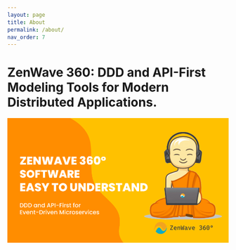 ```yaml
---
layout: page
title: About
permalink: /about/
nav_order: 7
---
```


# ZenWave 360: DDD and API-First Modeling Tools for Modern Distributed Applications.

![ZenWave360 - Software Easy to Understand](/resources/ZenWave360-Software_Easy_To_Understand.png)